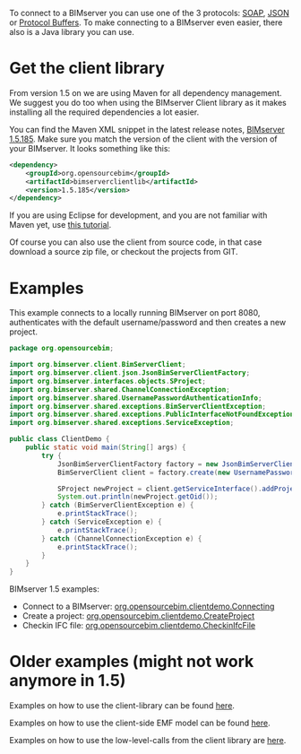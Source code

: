 To connect to a BIMserver you can use one of the 3 protocols: [SOAP](SOAP.md), [JSON](JSON-API.md) or [Protocol Buffers](Protocol-buffers.md). To make connecting to a BIMserver even easier, there also is a Java library you can use.

# Get the client library

From version 1.5 on we are using Maven for all dependency management. We suggest you do too when using the BIMserver Client library as it makes installing all the required dependencies a lot easier.

You can find the Maven XML snippet in the latest release notes, [BIMserver 1.5.185](https://github.com/opensourceBIM/BIMserver/releases/tag/v1.5.185). Make sure you match the version of the client with the version of your BIMserver. It looks something like this:

```xml
<dependency>
    <groupId>org.opensourcebim</groupId>
    <artifactId>bimserverclientlib</artifactId>
    <version>1.5.185</version>
</dependency>
```

If you are using Eclipse for development, and you are not familiar with Maven yet, use [this tutorial](BIMserver-client-Maven-Eclipse.md).

Of course you can also use the client from source code, in that case download a source zip file, or checkout the projects from GIT.

# Examples

This example connects to a locally running BIMserver on port 8080, authenticates with the default username/password and then creates a new project.

```java
package org.opensourcebim;

import org.bimserver.client.BimServerClient;
import org.bimserver.client.json.JsonBimServerClientFactory;
import org.bimserver.interfaces.objects.SProject;
import org.bimserver.shared.ChannelConnectionException;
import org.bimserver.shared.UsernamePasswordAuthenticationInfo;
import org.bimserver.shared.exceptions.BimServerClientException;
import org.bimserver.shared.exceptions.PublicInterfaceNotFoundException;
import org.bimserver.shared.exceptions.ServiceException;

public class ClientDemo {
	public static void main(String[] args) {
		try {
			JsonBimServerClientFactory factory = new JsonBimServerClientFactory("http://localhost:8080");
			BimServerClient client = factory.create(new UsernamePasswordAuthenticationInfo("admin@bimserver.org", "admin"));

			SProject newProject = client.getServiceInterface().addProject("Test Project", "ifc2x3tc1");
			System.out.println(newProject.getOid());
		} catch (BimServerClientException e) {
			e.printStackTrace();
		} catch (ServiceException e) {
			e.printStackTrace();
		} catch (ChannelConnectionException e) {
			e.printStackTrace();
		}
	}
}
```

BIMserver 1.5 examples:

- Connect to a BIMserver: [org.opensourcebim.clientdemo.Connecting](https://github.com/opensourceBIM/BimServerJavaClientDemo/blob/master/BimServerJavaClientDemo/src/org/opensourcebim/clientdemo/Connecting.java)
- Create a project: [org.opensourcebim.clientdemo.CreateProject](https://github.com/opensourceBIM/BimServerJavaClientDemo/blob/master/BimServerJavaClientDemo/src/org/opensourcebim/clientdemo/CreateProject.java)
- Checkin IFC file: [org.opensourcebim.clientdemo.CheckinIfcFile](https://github.com/opensourceBIM/BimServerJavaClientDemo/blob/master/BimServerJavaClientDemo/src/org/opensourcebim/clientdemo/CheckinIfcFile.java)

# Older examples (might not work anymore in 1.5)

Examples on how to use the client-library can be found [here](https://github.com/opensourceBIM/BIMserver/tree/master/Tests/test/org/bimserver/tests/serviceinterface).

Examples on how to use the client-side EMF model can be found [here](https://github.com/opensourceBIM/BIMserver/tree/master/Tests/test/org/bimserver/tests/emf).

Examples on how to use the low-level-calls from the client library are [here](https://github.com/opensourceBIM/BIMserver/tree/master/Tests/test/org/bimserver/tests/lowlevel).

